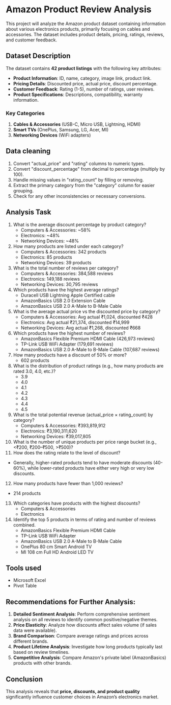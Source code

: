 # Amazon Product Review Analysis 
This project will analyze the Amazon product dataset containing information about various electronics products, primarily focusing on cables and accessories. The dataset includes product details, pricing, ratings, reviews, and customer feedback.

## **Dataset Description**
The dataset contains **42 product listings** with the following key attributes:
- **Product Information**: ID, name, category, image link, product link.
- **Pricing Details**: Discounted price, actual price, discount percentage.
- **Customer Feedback**: Rating (1-5), number of ratings, user reviews.
- **Product Specifications**: Descriptions, compatibility, warranty information.

### **Key Categories**
1. **Cables & Accessories** (USB-C, Micro USB, Lightning, HDMI)
2. **Smart TVs** (OnePlus, Samsung, LG, Acer, MI)
3. **Networking Devices** (WiFi adapters)

## Data cleaning 
1. Convert "actual_price" and "rating" columns to numeric types.
2. Convert "discount_percentage" from decimal to percentage (multiply by 100).
3. Handle missing values in "rating_count" by filling or removing.
4. Extract the primary category from the "category" column for easier grouping.
5. Check for any other inconsistencies or necessary conversions.

## Analysis Task
1. What is the average discount percentage by product category?
   - Computers & Accessories: ~58%
   - Electronics: ~48%
   - Networking Devices: ~48%
2. How many products are listed under each category?
   - Computers & Accessories: 342 products
   - Electronics: 85 products
   - Networking Devices: 39 products
3. What is the total number of reviews per category?
   - Computers & Accessories: 384,588 reviews
   - Electronics: 149,188 reviews
   - Networking Devices: 30,795 reviews
4. Which products have the highest average ratings?
   - Duracell USB Lightning Apple Certified cable
   - AmazonBasics USB 2.0 Extension Cable
   - AmazonBasics USB 2.0 A-Male to B-Male Cable
5. What is the average actual price vs the discounted price by category?
   - Computers & Accessories: Avg actual ₹1,024, discounted ₹428
   - Electronics: Avg actual ₹21,374, discounted ₹14,999
   - Networking Devices: Avg actual ₹1,268, discounted ₹668
6. Which products have the highest number of reviews?
   - AmazonBasics Flexible Premium HDMI Cable (426,973 reviews)
   - TP-Link USB WiFi Adapter (179,691 reviews)
   - AmazonBasics USB 2.0 A-Male to B-Male Cable (107,687 reviews)
7. How many products have a discount of 50% or more?
   - 602 products
8. What is the distribution of product ratings (e.g., how many products are rated 3.0, 
4.0, etc.)?
   - 3.9
   - 4.0
   - 4.1
   - 4.2
   - 4.3
   - 4.4
   - 4.5
9. What is the total potential revenue (actual_price × rating_count) by category?
   - Computers & Accessories: ₹393,819,912
   - Electronics: ₹3,190,311,620
   - Networking Devices: ₹39,017,805
10. What is the number of unique products per price range bucket (e.g., <₹200, 
₹200–₹500, >₹500)?
11. How does the rating relate to the level of discount? 
   - Generally, higher-rated products tend to have moderate discounts (40-60%), while lower-rated products have either very high or very low discounts.
12. How many products have fewer than 1,000 reviews? 
   - 214 products 
13. Which categories have products with the highest discounts? 
    - Computers & Accessories
    - Electronics
14. Identify the top 5 products in terms of rating and number of reviews combined. 
    - AmazonBasics Flexible Premium HDMI Cable
    - TP-Link USB WiFi Adapter
    - AmazonBasics USB 2.0 A-Male to B-Male Cable
    - OnePlus 80 cm Smart Android TV
    - MI 108 cm Full HD Android LED TV

## Tools used
   - Microsoft Excel 
   - Pivot Table

## Recommendations for Further Analysis:
1. **Detailed Sentiment Analysis**: Perform comprehensive sentiment analysis on all reviews to identify common positive/negative themes.
2. **Price Elasticity**: Analyze how discounts affect sales volume (if sales data were available).
3. **Brand Comparison**: Compare average ratings and prices across different brands.
4. **Product Lifetime Analysis**: Investigate how long products typically last based on review timelines.
5. **Competitive Analysis**: Compare Amazon's private label (AmazonBasics) products with other brands.

## Conclusion 
This analysis reveals that **price, discounts, and product quality** significantly influence customer choices in Amazon’s electronics market.
